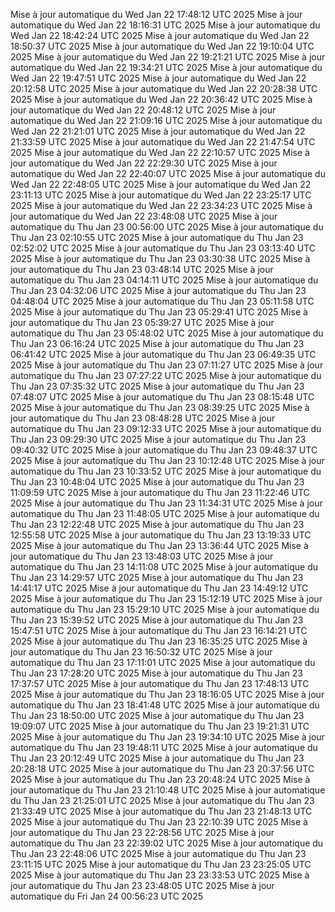 Mise à jour automatique du Wed Jan 22 17:48:12 UTC 2025
Mise à jour automatique du Wed Jan 22 18:16:31 UTC 2025
Mise à jour automatique du Wed Jan 22 18:42:24 UTC 2025
Mise à jour automatique du Wed Jan 22 18:50:37 UTC 2025
Mise à jour automatique du Wed Jan 22 19:10:04 UTC 2025
Mise à jour automatique du Wed Jan 22 19:21:21 UTC 2025
Mise à jour automatique du Wed Jan 22 19:34:21 UTC 2025
Mise à jour automatique du Wed Jan 22 19:47:51 UTC 2025
Mise à jour automatique du Wed Jan 22 20:12:58 UTC 2025
Mise à jour automatique du Wed Jan 22 20:28:38 UTC 2025
Mise à jour automatique du Wed Jan 22 20:36:42 UTC 2025
Mise à jour automatique du Wed Jan 22 20:48:12 UTC 2025
Mise à jour automatique du Wed Jan 22 21:09:16 UTC 2025
Mise à jour automatique du Wed Jan 22 21:21:01 UTC 2025
Mise à jour automatique du Wed Jan 22 21:33:59 UTC 2025
Mise à jour automatique du Wed Jan 22 21:47:54 UTC 2025
Mise à jour automatique du Wed Jan 22 22:10:57 UTC 2025
Mise à jour automatique du Wed Jan 22 22:29:30 UTC 2025
Mise à jour automatique du Wed Jan 22 22:40:07 UTC 2025
Mise à jour automatique du Wed Jan 22 22:48:05 UTC 2025
Mise à jour automatique du Wed Jan 22 23:11:13 UTC 2025
Mise à jour automatique du Wed Jan 22 23:25:17 UTC 2025
Mise à jour automatique du Wed Jan 22 23:34:23 UTC 2025
Mise à jour automatique du Wed Jan 22 23:48:08 UTC 2025
Mise à jour automatique du Thu Jan 23 00:56:00 UTC 2025
Mise à jour automatique du Thu Jan 23 02:10:55 UTC 2025
Mise à jour automatique du Thu Jan 23 02:52:02 UTC 2025
Mise à jour automatique du Thu Jan 23 03:13:40 UTC 2025
Mise à jour automatique du Thu Jan 23 03:30:38 UTC 2025
Mise à jour automatique du Thu Jan 23 03:48:14 UTC 2025
Mise à jour automatique du Thu Jan 23 04:14:11 UTC 2025
Mise à jour automatique du Thu Jan 23 04:32:06 UTC 2025
Mise à jour automatique du Thu Jan 23 04:48:04 UTC 2025
Mise à jour automatique du Thu Jan 23 05:11:58 UTC 2025
Mise à jour automatique du Thu Jan 23 05:29:41 UTC 2025
Mise à jour automatique du Thu Jan 23 05:39:27 UTC 2025
Mise à jour automatique du Thu Jan 23 05:48:02 UTC 2025
Mise à jour automatique du Thu Jan 23 06:16:24 UTC 2025
Mise à jour automatique du Thu Jan 23 06:41:42 UTC 2025
Mise à jour automatique du Thu Jan 23 06:49:35 UTC 2025
Mise à jour automatique du Thu Jan 23 07:11:27 UTC 2025
Mise à jour automatique du Thu Jan 23 07:27:22 UTC 2025
Mise à jour automatique du Thu Jan 23 07:35:32 UTC 2025
Mise à jour automatique du Thu Jan 23 07:48:07 UTC 2025
Mise à jour automatique du Thu Jan 23 08:15:48 UTC 2025
Mise à jour automatique du Thu Jan 23 08:39:25 UTC 2025
Mise à jour automatique du Thu Jan 23 08:48:28 UTC 2025
Mise à jour automatique du Thu Jan 23 09:12:33 UTC 2025
Mise à jour automatique du Thu Jan 23 09:29:30 UTC 2025
Mise à jour automatique du Thu Jan 23 09:40:32 UTC 2025
Mise à jour automatique du Thu Jan 23 09:48:37 UTC 2025
Mise à jour automatique du Thu Jan 23 10:12:48 UTC 2025
Mise à jour automatique du Thu Jan 23 10:33:52 UTC 2025
Mise à jour automatique du Thu Jan 23 10:48:04 UTC 2025
Mise à jour automatique du Thu Jan 23 11:09:59 UTC 2025
Mise à jour automatique du Thu Jan 23 11:22:46 UTC 2025
Mise à jour automatique du Thu Jan 23 11:34:31 UTC 2025
Mise à jour automatique du Thu Jan 23 11:48:05 UTC 2025
Mise à jour automatique du Thu Jan 23 12:22:48 UTC 2025
Mise à jour automatique du Thu Jan 23 12:55:58 UTC 2025
Mise à jour automatique du Thu Jan 23 13:19:33 UTC 2025
Mise à jour automatique du Thu Jan 23 13:36:44 UTC 2025
Mise à jour automatique du Thu Jan 23 13:48:03 UTC 2025
Mise à jour automatique du Thu Jan 23 14:11:08 UTC 2025
Mise à jour automatique du Thu Jan 23 14:29:57 UTC 2025
Mise à jour automatique du Thu Jan 23 14:41:17 UTC 2025
Mise à jour automatique du Thu Jan 23 14:49:12 UTC 2025
Mise à jour automatique du Thu Jan 23 15:12:19 UTC 2025
Mise à jour automatique du Thu Jan 23 15:29:10 UTC 2025
Mise à jour automatique du Thu Jan 23 15:39:52 UTC 2025
Mise à jour automatique du Thu Jan 23 15:47:51 UTC 2025
Mise à jour automatique du Thu Jan 23 16:14:21 UTC 2025
Mise à jour automatique du Thu Jan 23 16:35:25 UTC 2025
Mise à jour automatique du Thu Jan 23 16:50:32 UTC 2025
Mise à jour automatique du Thu Jan 23 17:11:01 UTC 2025
Mise à jour automatique du Thu Jan 23 17:28:20 UTC 2025
Mise à jour automatique du Thu Jan 23 17:37:57 UTC 2025
Mise à jour automatique du Thu Jan 23 17:48:13 UTC 2025
Mise à jour automatique du Thu Jan 23 18:16:05 UTC 2025
Mise à jour automatique du Thu Jan 23 18:41:48 UTC 2025
Mise à jour automatique du Thu Jan 23 18:50:00 UTC 2025
Mise à jour automatique du Thu Jan 23 19:09:07 UTC 2025
Mise à jour automatique du Thu Jan 23 19:21:31 UTC 2025
Mise à jour automatique du Thu Jan 23 19:34:10 UTC 2025
Mise à jour automatique du Thu Jan 23 19:48:11 UTC 2025
Mise à jour automatique du Thu Jan 23 20:12:49 UTC 2025
Mise à jour automatique du Thu Jan 23 20:28:18 UTC 2025
Mise à jour automatique du Thu Jan 23 20:37:56 UTC 2025
Mise à jour automatique du Thu Jan 23 20:48:24 UTC 2025
Mise à jour automatique du Thu Jan 23 21:10:48 UTC 2025
Mise à jour automatique du Thu Jan 23 21:25:01 UTC 2025
Mise à jour automatique du Thu Jan 23 21:33:49 UTC 2025
Mise à jour automatique du Thu Jan 23 21:48:13 UTC 2025
Mise à jour automatique du Thu Jan 23 22:10:39 UTC 2025
Mise à jour automatique du Thu Jan 23 22:28:56 UTC 2025
Mise à jour automatique du Thu Jan 23 22:39:02 UTC 2025
Mise à jour automatique du Thu Jan 23 22:48:06 UTC 2025
Mise à jour automatique du Thu Jan 23 23:11:15 UTC 2025
Mise à jour automatique du Thu Jan 23 23:25:05 UTC 2025
Mise à jour automatique du Thu Jan 23 23:33:53 UTC 2025
Mise à jour automatique du Thu Jan 23 23:48:05 UTC 2025
Mise à jour automatique du Fri Jan 24 00:56:23 UTC 2025

